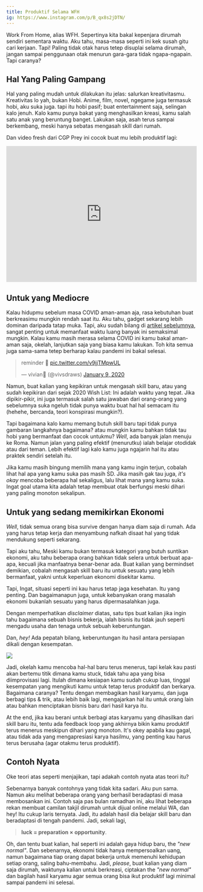 ```yaml
---
title: Produktif Selama WFH
ig: https://www.instagram.com/p/B_qx8s2jDTN/
---
```


Work From Home, alias WFH. Sepertinya kita bakal kepenjara dirumah sendiri sementara waktu. Aku tahu, masa-masa seperti ini kek susah gitu cari kerjaan. Tapi! Paling tidak otak harus tetep disuplai selama dirumah, jangan sampai penggunaan otak menurun gara-gara tidak ngapa-ngapain. Tapi caranya?

## Hal Yang Paling Gampang

Hal yang paling mudah untuk dilakukan itu jelas: salurkan kreativitasmu. Kreativitas lo yah, bukan Hobi. Anime, film, novel, ngegame juga termasuk hobi, aku suka juga. tapi itu hobi pasif; buat entertainment saja, selingan kalo jenuh. Kalo kamu punya bakat yang menghasilkan kreasi, kamu salah satu anak yang beruntung banget. Lakukan saja, asah terus sampai berkembang, meski hanya sebatas mengasah skill dari rumah.

Dan video fresh dari CGP Prey ini cocok buat mu lebih produktif lagi:

<iframe width="100%" height="360px" src="https://www.youtube.com/embed/snAhsXyO3Ck" frameborder="0" allow="accelerometer; autoplay; encrypted-media; gyroscope; picture-in-picture" allowfullscreen></iframe>

## Untuk yang Mediocre

Kalau hidupmu sebelum masa COVID aman-aman aja, rasa kebutuhan buat berkreasimu mungkin rendah saat itu. Aku tahu, gadget sekarang lebih dominan daripada tatap muka. Tapi, aku sudah bilang di [artikel sebelumnya](/menanggapi-covid), sangat penting untuk memanfaat waktu luang banyak ini semaksimal mungkin. Kalau kamu masih merasa selama COVID ini kamu bakal aman-aman saja, okelah, lanjutkan saja yang biasa kamu lakukan. Toh kita semua juga sama-sama tetep berharap kalau pandemi ini bakal selesai.

<blockquote class="twitter-tweet"><p lang="da" dir="ltr">reminder 🌱 <a href="https://t.co/v9jjTMpwUL">pic.twitter.com/v9jjTMpwUL</a></p>&mdash; vivian🌷 (@vivsdraws) <a href="https://twitter.com/vivsdraws/status/1215310234765471744?ref_src=twsrc%5Etfw">January 9, 2020</a></blockquote> <script async src="https://platform.twitter.com/widgets.js" charset="utf-8"></script>

Namun, buat kalian yang kepikiran untuk mengasah skill baru, atau yang sudah kepikiran dari sejak 2020 Wish List: Ini adalah waktu yang tepat. Jika dipikir-pikir, ini juga termasuk salah satu jawaban dari orang-orang yang sebelumnya suka ngeluh tidak punya waktu buat hal hal semacam itu (hehehe, bercanda, teori konspirasi mungkin?).

Tapi bagaimana kalo kamu memang butuh skill baru tapi tidak punya gambaran langkahnya bagaimana? atau mungkin kamu bahkan tidak tau hobi yang bermanfaat dan cocok untukmu? *Well*, ada banyak jalan menuju ke Roma. Namun jalan yang paling efektif (menurutku) ialah belajar otodidak atau dari teman. Lebih efektif lagi kalo kamu juga ngajarin hal itu atau praktek sendiri setelah itu.

Jika kamu masih bingung memilih mana yang kamu ingin terjun, cobalah lihat hal apa yang kamu suka pas masih SD. Jika masih gak tau juga, *it's okay* mencoba beberapa hal sekaligus, lalu lihat mana yang kamu suka. Ingat goal utama kita adalah tetap membuat otak berfungsi meski dihari yang paling monoton sekalipun.

## Untuk yang sedang memikirkan Ekonomi

*Well*, tidak semua orang bisa survive dengan hanya diam saja di rumah. Ada yang harus tetap kerja dan menyambung nafkah disaat hal yang tidak mendukung seperti sekarang.

Tapi aku tahu, Meski kamu bukan termasuk kategori yang butuh suntikan ekonomi, aku tahu beberapa orang bahkan tidak selera untuk berbuat apa-apa, kecuali jika manfaatnya benar-benar ada. Buat kalian yang bermindset demikian, cobalah mengasah skill baru itu untuk sesuatu yang lebih bermanfaat, yakni untuk keperluan ekonomi disekitar kamu.

Tapi, Ingat, situasi seperti ini kau harus tetap jaga kesehatan. Itu yang penting. Dan bagaimanapun juga, untuk kebanyakan orang masalah ekonomi bukanlah sesuatu yang harus dipermasalahkan juga.

Dengan memperhatikan *disclaimer* diatas, satu tips buat kalian jika ingin tahu bagaimana sebuah bisnis bekerja, ialah bisnis itu tidak jauh seperti mengadu usaha dan tenaga untuk sebuah keberuntungan.

Dan, *hey!* Ada pepatah bilang, keberuntungan itu hasil antara persiapan dikali dengan kesempatan.

![](https://i.kinja-img.com/gawker-media/image/upload/c_scale,f_auto,fl_progressive,q_80,w_800/18u784oxylrvtjpg.jpg)

Jadi, okelah kamu mencoba hal-hal baru terus menerus, tapi kelak kau pasti akan bertemu titik dimana kamu stuck, tidak tahu apa yang bisa diimprovisasi lagi. Itulah dimana kesiapan kamu sudah cukup luas, tinggal kesempatan yang mengikuti kamu untuk tetap terus produktif dan berkarya. Bagaimana caranya? Tentu dengan membagikan hasil karyamu, dan juga berbagi tips & trik, atau lebih baik lagi, mengajarkan hal itu untuk orang lain atau bahkan menciptakan bisnis baru dari hasil karya itu.

At the end, jika kau berani untuk berbagi atas karyamu yang dihasilkan dari skill baru itu, tentu ada feedback loop yang akhirnya bikin kamu produktif terus menerus meskipun dihari yang monoton. It's okey apabila kau gagal, atau tidak ada yang mengapresiasi karya hasilmu, yang penting kau harus terus berusaha (agar otakmu terus produktif).

## Contoh Nyata

Oke teori atas seperti menjajikan, tapi adakah contoh nyata atas teori itu?

Sebenarnya banyak contohnya yang tidak kita sadari. Aku pun sama. Namun aku melihat beberapa orang yang berhasil beradaptasi di masa membosankan ini. Contoh saja pas bulan ramadhan ini, aku lihat beberapa rekan membuat camilan takjil dirumah untuk dijual online melalui WA, dan hey! Itu cukup laris ternyata. Jadi, itu adalah hasil dia belajar skill baru dan beradaptasi di tengah pandemi. Jadi, sekali lagi,

> **luck = preparation × opportunity**.

Oh, dan tentu buat kalian, hal seperti ini adalah gaya hidup baru, the *"new normal"*. Dan sebenarnya, ekonomi tidak hanya mempersoalkan uang, namun bagaimana tiap orang dapat bekerja untuk memenuhi kehidupan setiap orang, saling bahu-membahu. Jadi, *please*, buat kalian yang diam saja dirumah, waktunya kalian untuk berkreasi, ciptakan the *"new normal"* dan bagilah hasil karyamu agar semua orang bisa ikut produktif lagi minimal sampai pandemi ini selesai.